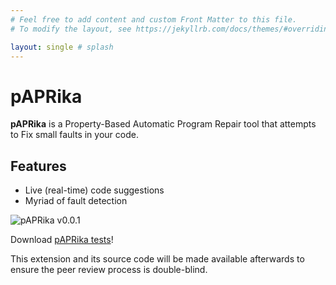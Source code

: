 ```yaml
---
# Feel free to add content and custom Front Matter to this file.
# To modify the layout, see https://jekyllrb.com/docs/themes/#overriding-theme-defaults

layout: single # splash
---
```



# pAPRika

**pAPRika** is a Property-Based Automatic Program Repair tool that attempts to Fix small faults in your code.

## Features

<!-- List with gifs for each feature example: https://github.com/James-Yu/LaTeX-Workshop -->

- Live (real-time) code suggestions
- Myriad of fault detection

![pAPRika v0.0.1](/assets/pAPRika-v0.1.gif)

Download [pAPRika tests](/assets/paprika-tests.zip)!

This extension and its source code will be made available afterwards to ensure the peer review process is double-blind.
